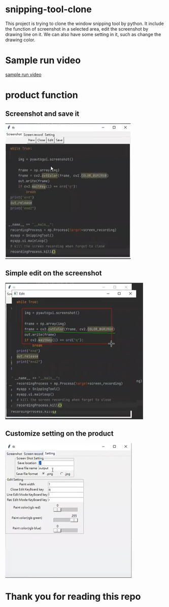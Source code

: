 # snipping-tool-clone
This project is trying to clone the window snipping tool by python. It include the function of screenshot in a selected area, edit the screenshot by drawing line on it. We can also have some setting in it, such as change the drawing color.

# Sample run video
[sample run video](https://drive.google.com/file/d/1lziI2dLh_R44-rJOrX4eTcocWidhjOb7/view?usp=sharing)

# product function

## Screenshot and save it
![snipping_photo1](./screenshot_for_readme/snipping4.PNG)

## Simple edit on the screenshot
![snipping_photo2](./screenshot_for_readme/snipping2.PNG)

## Customize setting on the product
![snipping_photo3](./screenshot_for_readme/snipping3.PNG)

# Thank you for reading this repo


